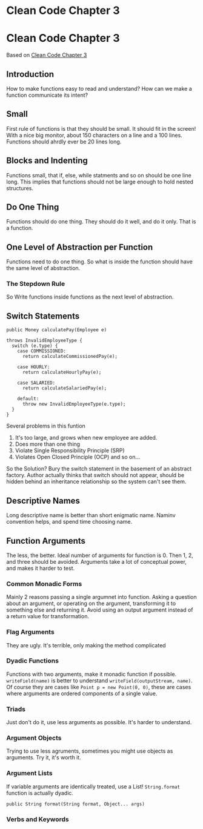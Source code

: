# Clean Code Chapter 3

# Clean Code Chapter 3

Based on [Clean Code Chapter 3](https://learning.oreilly.com/library/view/clean-code-a/9780136083238/chapter03.xhtml)

## Introduction

How to make functions easy to read and understand? How can we make a function communicate its intent?

## Small

First rule of functions is that they should be small. It should fit in the screen! With a nice big monitor, about 150 characters on a line and a 100 lines.
Functions should ahrdly ever be 20 lines long.

## Blocks and Indenting

Functions small, that if, else, while statments and so on should be one line long. This implies that functions should not be large enough to hold nested structures.

## Do One Thing

Functions should do one thing. They should do it well, and do it only. That is a function.

## One Level of Abstraction per Function

Functions need to do one thing. So what is inside the function should have the same level of abstraction.

### The Stepdown Rule

So Write functions inside functions as the next level of abstraction.

## Switch Statements

```
public Money calculatePay(Employee e)

throws InvalidEmployeeType {
  switch (e.type) {
    case COMMISSIONED:
      return calculateCommissionedPay(e);

    case HOURLY:
      return calculateHourlyPay(e);

    case SALARIED:
      return calculateSalariedPay(e);

    default:
      throw new InvalidEmployeeType(e.type);
  }
}
```

Several problems in this funtion

1. It's too large, and grows when new employee are added.
2. Does more than one thing
3. Violate Single Responsibility Principle (SRP)
4. Violates Open Closed Principle (OCP)
   and so on...

So the Solution? Bury the switch statement in the basement of an abstract factory. Author actually thinks that switch should not appear, should be hidden behind an inheritance relationship so the system can't see them.

## Descriptive Names

Long descriptive name is better than short enigmatic name. Naminv convention helps, and spend time choosing name.

## Function Arguments

The less, the better. Ideal number of arguments for function is 0. Then 1, 2, and three should be avoided.
Arguments take a lot of conceptual power, and makes it harder to test.

### Common Monadic Forms

Mainly 2 reasons passing a single argumnet into function.
Asking a question about an argument, or operating on the argument, transforming it to something else and returning it.
Avoid using an output argument instead of a return value for transformation.

### Flag Arguments

They are ugly. It's terrible, only making the method complicated

### Dyadic Functions

Functions with two arguments, make it monadic function if possible.
`writeField(name)` is better to understand `writeField(outputStream, name)`. Of course they are cases like `Point p = new Point(0, 0)`, these are cases where arguments are ordered components of a single value.

### Triads

Just don't do it, use less arguments as possible. It's harder to understand.

### Argument Objects

Trying to use less agruments, sometimes you might use objects as arguments. Try it, it's worth it.

### Argument Lists

If variable arguments are identically treated, use a List! `String.format` function is actually dyadic.

```
public String format(String format, Object... args)
```

### Verbs and Keywords
